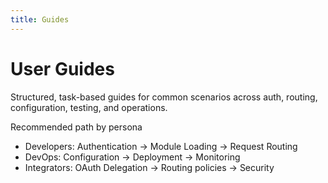 ```yaml
---
title: Guides
---
```


# User Guides

Structured, task-based guides for common scenarios across auth, routing, configuration, testing, and operations.

Recommended path by persona
- Developers: Authentication → Module Loading → Request Routing
- DevOps: Configuration → Deployment → Monitoring
- Integrators: OAuth Delegation → Routing policies → Security

